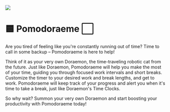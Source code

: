 ![](https://pasteboard.co/XEPIde2TtqKg.png)
# 🟦 Pomodoraeme ⬜

Are you tired of feeling like you're constantly running out of time? Time to call in some backup – Pomodoraeme is here to help!

Think of it as your very own Doraemon, the time-traveling robotic cat from the future. Just like Doraemon, Pomodoraeme will help you make the most of your time, guiding you through focused work intervals and short breaks. Customize the timer to your desired work and break lengths, and get to work. Pomodoraeme will keep track of your progress and alert you when it's time to take a break, just like Doraemon's Time Clocks.

So why wait? Summon your very own Doraemon and start boosting your productivity with Pomodoraeme today!


